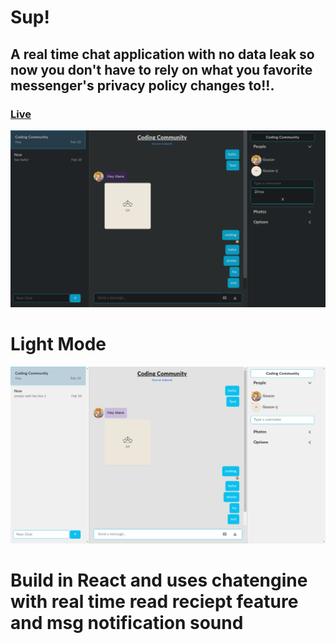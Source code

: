# Sup!
## A real time chat application with no data leak so now you don't have to rely on what you favorite messenger's privacy policy changes to!!.

### [Live ](https://supgr.netlify.app/)	

![Alt text](/Supss.png?raw=true "Sup ScreenShot")

# Light Mode
![Alt text](/suppLight.png?raw=true "Sup ScreenShot")



# Build in React and uses chatengine with real time read reciept feature and msg notification sound

